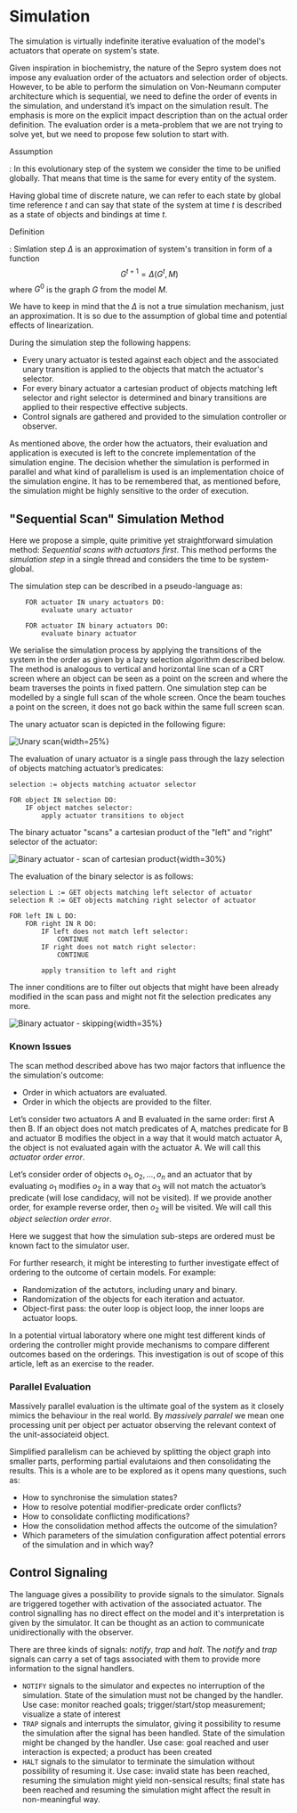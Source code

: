 # Simulation

The simulation is virtually indefinite iterative evaluation of the model's
actuators that operate on system's state.

Given inspiration in biochemistry, the nature of the Sepro system does not
impose any evaluation order of the actuators and selection order of objects.
However, to be able to perform the simulation on Von-Neumann computer
architecture which is sequential, we need to define the order of events in the
simulation, and understand it’s impact on the simulation result. The emphasis
is more on the explicit impact description than on the actual order definition.
The evaluation order is a meta-problem that we are not trying to solve yet, but
we need to propose few solution to start with.

Assumption

: In this evolutionary step of the system we consider the time to be unified
globally. That means that time is the same for every entity of the system.

Having global time of discrete nature, we can refer to each state by global
time reference _t_ and can say that state of the system at time _t_ is
described as a state of objects and bindings at time _t_.

Definition

: Simlation step $\Delta$ is an approximation of system's transition in form of
a function
$$G^{t+1}=\Delta(G^t, M)$$
where $G^0$ is the graph $G$ from the model $M$. 

We have to keep in mind that the $\Delta$ is not a true simulation mechanism,
just an approximation. It is so due to the assumption of global time and potential
effects of linearization.

During the simulation step the following happens:

* Every unary actuator is tested against each object and the associated unary
    transition is applied to the objects that match the actuator's selector.
* For every binary actuator a cartesian product of objects matching left
    selector and right selector is determined and binary transitions are
    applied to their respective effective subjects.
* Control signals are gathered and provided to the simulation controller or
    observer.
    
As mentioned above, the order how the actuators, their evaluation and
application is  executed is left to the concrete implementation of the
simulation engine. The decision whether the simulation is performed in parallel
and what kind of parallelism is used is an implementation choice of the
simulation engine. It has to be remembered that, as mentioned before, the simulation might be
highly sensitive to the order of execution. 

## "Sequential Scan" Simulation Method

Here we propose a simple, quite primitive yet straightforward simulation
method: _Sequential scans with actuators first_. This method performs the
_simulation step_ in a single thread and considers the time to be
system-global.

The simulation step can be described in a pseudo-language as:

```
	FOR actuator IN unary actuators DO:
	    evaluate unary actuator
	
	FOR actuator IN binary actuators DO:
	    evaluate binary actuator
```

We serialise the simulation process by applying the transitions of the system
in the order as given by a lazy selection algorithm described below. The method
is analogous to vertical and horizontal line scan of a CRT screen where an
object can be seen as a point on the screen and where the beam traverses the
points in fixed pattern. One simulation step can be modelled by a single full
scan of the whole screen. Once the beam touches a point on the screen, it does
not go back within the same full screen scan.

The unary actuator scan is depicted in the following figure:

![Unary scan](images/simulation-unary-scan){width=25%}

The evaluation of unary actuator is a single pass through the lazy selection of
objects matching actuator’s predicates:

```
selection := objects matching actuator selector
	
FOR object IN selection DO:
    IF object matches selector:
        apply actuator transitions to object
```

The binary actuator "scans" a cartesian product of the "left" and "right"
selector of the actuator:

![Binary actuator - scan of cartesian
product](images/simulation-binary-scan){width=30%}


The evaluation of the binary selector is as follows:

```pseudo
selection L := GET objects matching left selector of actuator
selection R := GET objects matching right selector of actuator

FOR left IN L DO:
    FOR right IN R DO:
        IF left does not match left selector:
            CONTINUE
        IF right does not match right selector:
            CONTINUE

        apply transition to left and right
```

The inner conditions are to filter out objects that might have been already
modified in the scan pass and might not fit the selection predicates any more.

![Binary actuator - skipping](images/simulation-binary-skip){width=35%}

### Known Issues

The scan method described above has two major factors that influence the the
simulation's outcome:

* Order in which actuators are evaluated.
* Order in which the objects are provided to the filter.

Let’s consider two actuators A and B evaluated in the same order: first A then
B. If an object does not match predicates of A, matches predicate for B and
actuator B modifies the object in a way that it would match actuator A, the
object is not evaluated again with the actuator A. We will call this _actuator
order error_.

Let’s consider order of objects ${o_1,o_2,\ldots,o_n}$ and an actuator that by
evaluating $o_1$ modifies $o_2$ in a way that $o_3$ will not match the actuator’s
predicate (will lose candidacy, will not be visited). If we provide another
order, for example reverse order, then $o_2$ will be visited. We will call this
_object selection order error_.

Here we suggest that how the simulation sub-steps are ordered must be known
fact to the simulator user. 

For further research, it might be interesting to further investigate effect of
ordering to the outcome of certain models. For example:

- Randomization of the actutors, including unary and binary.
- Randomization of the objects for each iteration and actuator.
- Object-first pass: the outer loop is object loop, the inner loops are
    actuator loops.

In a potential virtual laboratory where one might test different kinds of
ordering the controller might provide mechanisms to compare different outcomes
based on the orderings. This investigation is out of scope of this article,
left as an exercise to the reader.


### Parallel Evaluation

Massively parallel evaluation is the ultimate goal of the system as it closely
mimics the behaviour in the real world. By _massively parralel_ we mean one
processing unit per object per actuator observing the relevant context of the
unit-associateid object.

Simplified parallelism can be achieved by splitting the object graph into
smaller parts, performing partial evalutaions and then consolidating the
results. This is a whole are to be explored as it opens many questions, such
as:

* How to synchronise the simulation states?
* How to resolve potential modifier-predicate order conflicts?
* How to consolidate conflicting modifications?
* How the consolidation method affects the outcome of the simulation?
* Which parameters of the simulation configuration affect potential errors of
  the simulation and in which way?

## Control Signaling 

The language gives a possibility to provide signals to the simulator. Signals
are triggered together with activation of the associated actuator. The control
signalling has no direct effect on the model and it's interpretation is given
by the simulator. It can be thought as an action to communicate
unidirectionally with the observer.

There are three kinds of signals: _notify_, _trap_ and _halt_. The _notify_ and
_trap_ signals can carry a set of tags associated with them to provide more
information to the signal handlers.

- `NOTIFY` signals to the simulator and expectes no interruption of the
    simulation. State of the simulation must not be changed by the handler. Use
    case: monitor reached goals; trigger/start/stop measurement; visualize a
    state of interest
- `TRAP` signals and interrupts the simulator, giving it possibility to resume
    the simulation after the signal has been handled. State of the simulation
    might be changed by the handler.  Use case: goal reached and user
    interaction is expected; a product has been created
- `HALT` signals to the simulator to terminate the simulation without
    possibility of resuming it. Use case: invalid state has been reached,
    resuming the simulation might yield non-sensical results; final state has
    been reached and resuming the simulation might affect the result in
    non-meaningful way.


